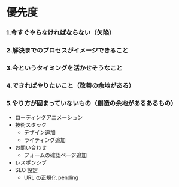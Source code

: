 <!-- - フォント -->

# 優先度

### 1.今すぐやらなければならない（欠陥）

### 2.解決までのプロセスがイメージできること

### 3.今というタイミングを活かせそうなこと

### 4.できればやりたいこと（改善の余地がある）

### 5.やり方が固まっていないもの（創造の余地があるあるもの）

- ローディングアニメーション
- 技術スタック
  - デザイン追加
  - ライティング追加
- お問い合わせ
  - フォームの確認ページ追加
- レスポンシブ
- SEO 設定
  - URL の正規化 pending
